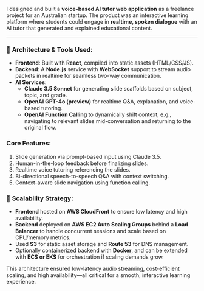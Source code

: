 I designed and built a **voice-based AI tutor web application** as a freelance project for an Australian startup. The product was an interactive learning platform where students could engage in **realtime, spoken dialogue** with an AI tutor that generated and explained educational content.

---
### 🔧 **Architecture & Tools Used:**
- **Frontend**: Built with **React**, compiled into static assets (HTML/CSS/JS).
- **Backend**: A **Node.js** service with **WebSocket** support to stream audio packets in realtime for seamless two-way communication.
- **AI Services**: 
  - **Claude 3.5 Sonnet** for generating slide scaffolds based on subject, topic, and grade.
  - **OpenAI GPT-4o (preview)** for realtime Q&A, explanation, and voice-based tutoring.
  - **OpenAI Function Calling** to dynamically shift context, e.g., navigating to relevant slides mid-conversation and returning to the original flow.

### **Core Features:**
1. Slide generation via prompt-based input using Claude 3.5.
2. Human-in-the-loop feedback before finalizing slides.
3. Realtime voice tutoring referencing the slides.
4. Bi-directional speech-to-speech Q&A with context switching.
5. Context-aware slide navigation using function calling.

### 🚀 **Scalability Strategy:**
- **Frontend** hosted on **AWS CloudFront** to ensure low latency and high availability.
- **Backend** deployed on **AWS EC2 Auto Scaling Groups** behind a **Load Balancer** to handle concurrent sessions and scale based on CPU/memory metrics.
- Used **S3** for static asset storage and **Route 53** for DNS management.
- Optionally containerized backend with **Docker**, and can be extended with **ECS or EKS** for orchestration if scaling demands grow.

This architecture ensured low-latency audio streaming, cost-efficient scaling, and high availability—all critical for a smooth, interactive learning experience.
